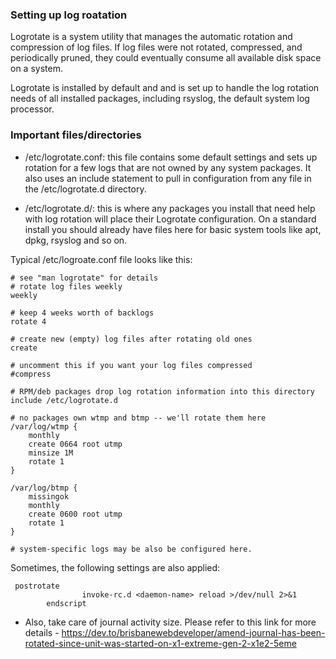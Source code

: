 ### Setting up log roatation
Logrotate is a system utility that manages the automatic rotation and compression of log files. If log files were not rotated, compressed, and periodically pruned, they could eventually consume all available disk space on a system.

Logrotate is installed by default and and is set up to handle the log rotation needs of all installed packages, including rsyslog, the default system log processor.

### Important files/directories
* /etc/logrotate.conf: this file contains some default settings and sets up rotation for a few logs that are not owned by any system packages. It also uses an include statement to pull in configuration from any file in the /etc/logrotate.d directory.

* /etc/logrotate.d/: this is where any packages you install that need help with log rotation will place their Logrotate configuration. On a standard install you should already have files here for basic system tools like apt, dpkg, rsyslog and so on.

Typical /etc/logroate.conf file looks like this:
```
# see "man logrotate" for details
# rotate log files weekly
weekly

# keep 4 weeks worth of backlogs
rotate 4

# create new (empty) log files after rotating old ones
create

# uncomment this if you want your log files compressed
#compress

# RPM/deb packages drop log rotation information into this directory
include /etc/logrotate.d

# no packages own wtmp and btmp -- we'll rotate them here
/var/log/wtmp {
    monthly
    create 0664 root utmp
    minsize 1M
    rotate 1
}

/var/log/btmp {
    missingok
    monthly
    create 0600 root utmp
    rotate 1
}

# system-specific logs may be also be configured here.
```

Sometimes, the following settings are also applied:
```
 postrotate
                invoke-rc.d <daemon-name> reload >/dev/null 2>&1
        endscript
```
* Also, take care of journal activity size. Please refer to this link for more details - https://dev.to/brisbanewebdeveloper/amend-journal-has-been-rotated-since-unit-was-started-on-x1-extreme-gen-2-x1e2-5eme
